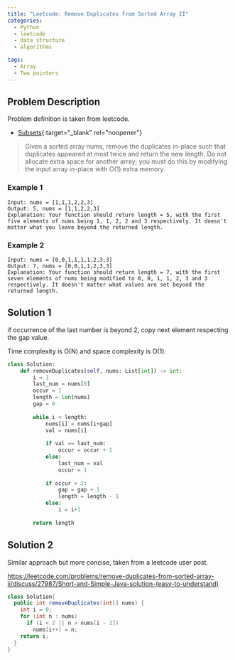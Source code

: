 ```yaml
---
title: "Leetcode: Remove Duplicates from Sorted Array II"
categories:
  - Python
  - leetcode
  - data structure
  - algorithms

tags:
  - Array
  - Two pointers
---
```


## Problem Description

Problem definition is taken from leetcode. 
- [Subsets](https://leetcode.com/problems/remove-duplicates-from-sorted-array-ii/ "Go to leetcode"){:target="_blank" rel="noopener"}

> Given a sorted array nums, remove the duplicates in-place such that duplicates appeared at most twice and return the new length.
> Do not allocate extra space for another array; you must do this by modifying the input array in-place with O(1) extra memory.

### Example 1
```
Input: nums = [1,1,1,2,2,3]
Output: 5, nums = [1,1,2,2,3]
Explanation: Your function should return length = 5, with the first five elements of nums being 1, 1, 2, 2 and 3 respectively. It doesn't matter what you leave beyond the returned length.
```

### Example 2
```
Input: nums = [0,0,1,1,1,1,2,3,3]
Output: 7, nums = [0,0,1,1,2,3,3]
Explanation: Your function should return length = 7, with the first seven elements of nums being modified to 0, 0, 1, 1, 2, 3 and 3 respectively. It doesn't matter what values are set beyond the returned length.
```


## Solution 1
if occurrence of the last number is beyond 2, copy next element respecting the gap value.

Time complexity is O(N) and space complexity is O(1).

```python
class Solution:
    def removeDuplicates(self, nums: List[int]) -> int:
        i = 1
        last_num = nums[0]
        occur = 1
        length = len(nums)
        gap = 0
        
        while i < length:
            nums[i] = nums[i+gap]
            val = nums[i]
            
            if val == last_num:
                occur = occur + 1
            else:
                last_num = val
                occur = 1
                
            if occur > 2:
                gap = gap + 1
                length = length - 1
            else:
                i = i+1
                
        return length
```

## Solution 2

Similar approach but more concise, taken from a leetcode user post.

https://leetcode.com/problems/remove-duplicates-from-sorted-array-ii/discuss/27987/Short-and-Simple-Java-solution-(easy-to-understand)

```java
class Solution{
  public int removeDuplicates(int[] nums) {
    int i = 0;
    for (int n : nums)
      if (i < 2 || n > nums[i - 2])
        nums[i++] = n;
    return i;
  }	
}
```
